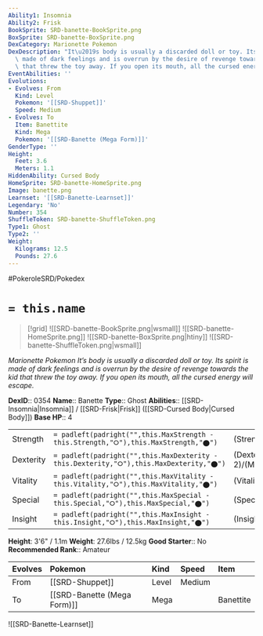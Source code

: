 ```yaml
---
Ability1: Insomnia
Ability2: Frisk
BookSprite: SRD-banette-BookSprite.png
BoxSprite: SRD-banette-BoxSprite.png
DexCategory: Marionette Pokemon
DexDescription: "It\u2019s body is usually a discarded doll or toy. Its spirit is\
  \ made of dark feelings and is overrun by the desire of revenge towards the kid\
  \ that threw the toy away. If you open its mouth, all the cursed energy will escape."
EventAbilities: ''
Evolutions:
- Evolves: From
  Kind: Level
  Pokemon: '[[SRD-Shuppet]]'
  Speed: Medium
- Evolves: To
  Item: Banettite
  Kind: Mega
  Pokemon: '[[SRD-Banette (Mega Form)]]'
GenderType: ''
Height:
  Feet: 3.6
  Meters: 1.1
HiddenAbility: Cursed Body
HomeSprite: SRD-banette-HomeSprite.png
Image: banette.png
Learnset: '[[SRD-Banette-Learnset]]'
Legendary: 'No'
Number: 354
ShuffleToken: SRD-banette-ShuffleToken.png
Type1: Ghost
Type2: ''
Weight:
  Kilograms: 12.5
  Pounds: 27.6
---
```


#PokeroleSRD/Pokedex

# `= this.name`

> [!grid]
> ![[SRD-banette-BookSprite.png|wsmall]]
> ![[SRD-banette-HomeSprite.png]]
> ![[SRD-banette-BoxSprite.png|htiny]]
> ![[SRD-banette-ShuffleToken.png|wsmall]]


*Marionette Pokemon*
*It’s body is usually a discarded doll or toy. Its spirit is made of dark feelings and is overrun by the desire of revenge towards the kid that threw the toy away. If you open its mouth, all the cursed energy will escape.*

**DexID**:: 0354
**Name**:: Banette
**Type**:: Ghost
**Abilities**:: [[SRD-Insomnia|Insomnia]] / [[SRD-Frisk|Frisk]] ([[SRD-Cursed Body|Cursed Body]])
**Base HP**:: 4

|           |                                                                                        |                                          |
| --------- | -------------------------------------------------------------------------------------- | ---------------------------------------- |
| Strength  | `= padleft(padright("",this.MaxStrength - this.Strength,"⭘"),this.MaxStrength,"⬤")`    | (Strength::3)/(MaxStrength::6)   |
| Dexterity | `= padleft(padright("",this.MaxDexterity - this.Dexterity,"⭘"),this.MaxDexterity,"⬤")` | (Dexterity:: 2)/(MaxDexterity::4) |
| Vitality  | `= padleft(padright("",this.MaxVitality - this.Vitality,"⭘"),this.MaxVitality,"⬤")`    | (Vitality::2)/(MaxVitality::4)   |
| Special   | `= padleft(padright("",this.MaxSpecial - this.Special,"⭘"),this.MaxSpecial,"⬤")`       | (Special::2)/(MaxSpecial::5)     |
| Insight   | `= padleft(padright("",this.MaxInsight - this.Insight,"⭘"),this.MaxInsight,"⬤")`       | (Insight::2)/(MaxInsight::5)     |

**Height**: 3'6" / 1.1m
**Weight**: 27.6lbs / 12.5kg
**Good Starter**:: No
**Recommended Rank**:: Amateur

| Evolves   | Pokemon                     | Kind   | Speed   | Item      |
|:----------|:----------------------------|:-------|:--------|:----------|
| From      | [[SRD-Shuppet]]             | Level  | Medium  |           |
| To        | [[SRD-Banette (Mega Form)]] | Mega   |         | Banettite |

![[SRD-Banette-Learnset]]